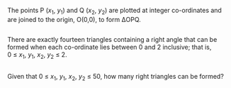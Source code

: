 <p>The points P (<i>x</i><sub>1</sub>, <i>y</i><sub>1</sub>) and Q (<i>x</i><sub>2</sub>, <i>y</i><sub>2</sub>) are plotted at integer co-ordinates and are joined to the origin, O(0,0), to form ΔOPQ.</p>

<div class="center">
<img src="project/images/p091_1.png" class="dark_img" alt="" /><br /></div>

<p>There are exactly fourteen triangles containing a right angle that can be formed when each co-ordinate lies between 0 and 2 inclusive; that is,<br />0 ≤ <i>x</i><sub>1</sub>, <i>y</i><sub>1</sub>, <i>x</i><sub>2</sub>, <i>y</i><sub>2</sub> ≤ 2.</p>

<div class="center">
<img src="project/images/p091_2.png" alt="" /><br /></div>

<p>Given that 0 ≤ <i>x</i><sub>1</sub>, <i>y</i><sub>1</sub>, <i>x</i><sub>2</sub>, <i>y</i><sub>2</sub> ≤ 50, how many right triangles can be formed?</p>
